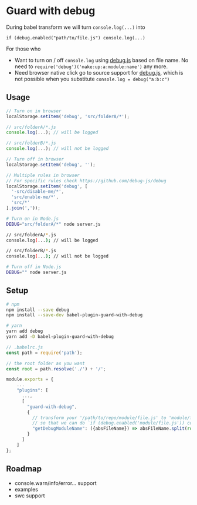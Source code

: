 # Guard with debug

During babel transform we will turn `console.log(...)` into
```
if (debug.enabled("path/to/file.js") console.log(...)
```

For those who
- Want to turn on / off `console.log` using [debug.js](https://github.com/debug-js/debug) based on file name. No need to `require('debug')('make:up:a:module:name')` any more.
- Need browser native click go to source support for [debug.js](https://github.com/debug-js/debug), which is not possible when you substitute `console.log = debug("a:b:c")`

## Usage

```javascript
// Turn on in browser
localStorage.setItem('debug', 'src/folderA/*');

// src/folderA/*.js
console.log(...); // will be logged

// src/folderB/*.js
console.log(...); // will not be logged

// Turn off in browser
localStorage.setItem('debug', '');

// Multiple rules in browser
// For specific rules check https://github.com/debug-js/debug
localStorage.setItem('debug', [
  '-src/disable-me/*',
  'src/enable-me/*',
  'src/*'
].join(','));
```

```bash
# Turn on in Node.js
DEBUG="src/folderA/*" node server.js

// src/folderA/*.js
console.log(...); // will be logged

// src/folderB/*.js
console.log(...); // will not be logged

# Turn off in Node.js
DEBUG="" node server.js
```

## Setup
```bash
# npm
npm install --save debug
npm install --save-dev babel-plugin-guard-with-debug 

# yarn
yarn add debug
yarn add -D babel-plugin-guard-with-debug
```

```javascript
// .babelrc.js
const path = require('path');

// the root folder as you want
const root = path.resolve('./') + '/';

module.exports = {
    ...
    "plugins": [
      ...,
      [
        "guard-with-debug",
        {
          // transform your '/path/to/repo/module/file.js' to 'module/file.js'
          // so that we can do `if (debug.enabled('module/file.js')) console.log(...)`
          "getDebugModuleName": ({absFileName}) => absFileName.split(root)[1]
        }
      ]
    ]
};
```

## Roadmap
- console.warn/info/error... support
- examples
- swc support
